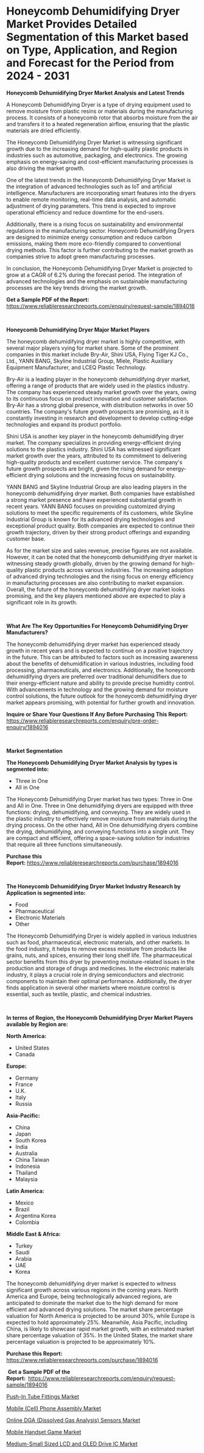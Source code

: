 <p><h1>Honeycomb Dehumidifying Dryer Market Provides Detailed Segmentation of this Market based on Type, Application, and Region and Forecast for the Period from 2024 - 2031</h1></p><p><strong>Honeycomb Dehumidifying Dryer Market Analysis and Latest Trends</strong></p>
<p><p>A Honeycomb Dehumidifying Dryer is a type of drying equipment used to remove moisture from plastic resins or materials during the manufacturing process. It consists of a honeycomb rotor that absorbs moisture from the air and transfers it to a heated regeneration airflow, ensuring that the plastic materials are dried efficiently.</p><p>The Honeycomb Dehumidifying Dryer Market is witnessing significant growth due to the increasing demand for high-quality plastic products in industries such as automotive, packaging, and electronics. The growing emphasis on energy-saving and cost-efficient manufacturing processes is also driving the market growth.</p><p>One of the latest trends in the Honeycomb Dehumidifying Dryer Market is the integration of advanced technologies such as IoT and artificial intelligence. Manufacturers are incorporating smart features into the dryers to enable remote monitoring, real-time data analysis, and automatic adjustment of drying parameters. This trend is expected to improve operational efficiency and reduce downtime for the end-users.</p><p>Additionally, there is a rising focus on sustainability and environmental regulations in the manufacturing sector. Honeycomb Dehumidifying Dryers are designed to minimize energy consumption and reduce carbon emissions, making them more eco-friendly compared to conventional drying methods. This factor is further contributing to the market growth as companies strive to adopt green manufacturing processes.</p><p>In conclusion, the Honeycomb Dehumidifying Dryer Market is projected to grow at a CAGR of 6.2% during the forecast period. The integration of advanced technologies and the emphasis on sustainable manufacturing processes are the key trends driving the market growth.</p></p>
<p><strong>Get a Sample PDF of the Report:&nbsp;</strong> <a href="https://www.reliableresearchreports.com/enquiry/request-sample/1894016">https://www.reliableresearchreports.com/enquiry/request-sample/1894016</a></p>
<p>&nbsp;</p>
<p><strong>Honeycomb Dehumidifying Dryer Major Market Players</strong></p>
<p><p>The honeycomb dehumidifying dryer market is highly competitive, with several major players vying for market share. Some of the prominent companies in this market include Bry-Air, Shini USA, Flying Tiger KJ Co., Ltd., YANN BANG, Skyline Industrial Group, Miele, Plastic Auxiliary Equipment Manufacturer, and LCEQ Plastic Technology.</p><p>Bry-Air is a leading player in the honeycomb dehumidifying dryer market, offering a range of products that are widely used in the plastics industry. The company has experienced steady market growth over the years, owing to its continuous focus on product innovation and customer satisfaction. Bry-Air has a strong global presence, with distribution networks in over 50 countries. The company's future growth prospects are promising, as it is constantly investing in research and development to develop cutting-edge technologies and expand its product portfolio.</p><p>Shini USA is another key player in the honeycomb dehumidifying dryer market. The company specializes in providing energy-efficient drying solutions to the plastics industry. Shini USA has witnessed significant market growth over the years, attributed to its commitment to delivering high-quality products and excellent customer service. The company's future growth prospects are bright, given the rising demand for energy-efficient drying solutions and the increasing focus on sustainability.</p><p>YANN BANG and Skyline Industrial Group are also leading players in the honeycomb dehumidifying dryer market. Both companies have established a strong market presence and have experienced substantial growth in recent years. YANN BANG focuses on providing customized drying solutions to meet the specific requirements of its customers, while Skyline Industrial Group is known for its advanced drying technologies and exceptional product quality. Both companies are expected to continue their growth trajectory, driven by their strong product offerings and expanding customer base.</p><p>As for the market size and sales revenue, precise figures are not available. However, it can be noted that the honeycomb dehumidifying dryer market is witnessing steady growth globally, driven by the growing demand for high-quality plastic products across various industries. The increasing adoption of advanced drying technologies and the rising focus on energy efficiency in manufacturing processes are also contributing to market expansion. Overall, the future of the honeycomb dehumidifying dryer market looks promising, and the key players mentioned above are expected to play a significant role in its growth.</p></p>
<p>&nbsp;</p>
<p><strong>What Are The Key Opportunities For Honeycomb Dehumidifying Dryer Manufacturers?</strong></p>
<p><p>The honeycomb dehumidifying dryer market has experienced steady growth in recent years and is expected to continue on a positive trajectory in the future. This can be attributed to factors such as increasing awareness about the benefits of dehumidification in various industries, including food processing, pharmaceuticals, and electronics. Additionally, the honeycomb dehumidifying dryers are preferred over traditional dehumidifiers due to their energy-efficient nature and ability to provide precise humidity control. With advancements in technology and the growing demand for moisture control solutions, the future outlook for the honeycomb dehumidifying dryer market appears promising, with potential for further growth and innovation.</p></p>
<p><strong>Inquire or Share Your Questions If Any Before Purchasing This Report:</strong> <a href="https://www.reliableresearchreports.com/enquiry/pre-order-enquiry/1894016">https://www.reliableresearchreports.com/enquiry/pre-order-enquiry/1894016</a></p>
<p>&nbsp;</p>
<p><strong>Market Segmentation</strong></p>
<p><strong>The Honeycomb Dehumidifying Dryer Market Analysis by types is segmented into:</strong></p>
<p><ul><li>Three in One</li><li>All in One</li></ul></p>
<p><p>The Honeycomb Dehumidifying Dryer market has two types: Three in One and All in One. Three in One dehumidifying dryers are equipped with three functions: drying, dehumidifying, and conveying. They are widely used in the plastic industry to effectively remove moisture from materials during the drying process. On the other hand, All in One dehumidifying dryers combine the drying, dehumidifying, and conveying functions into a single unit. They are compact and efficient, offering a space-saving solution for industries that require all three functions simultaneously.</p></p>
<p><strong>Purchase this Report:&nbsp;</strong><a href="https://www.reliableresearchreports.com/purchase/1894016">https://www.reliableresearchreports.com/purchase/1894016</a></p>
<p>&nbsp;</p>
<p><strong>The Honeycomb Dehumidifying Dryer Market Industry Research by Application is segmented into:</strong></p>
<p><ul><li>Food</li><li>Pharmaceutical</li><li>Electronic Materials</li><li>Other</li></ul></p>
<p><p>The Honeycomb Dehumidifying Dryer is widely applied in various industries such as food, pharmaceutical, electronic materials, and other markets. In the food industry, it helps to remove excess moisture from products like grains, nuts, and spices, ensuring their long shelf life. The pharmaceutical sector benefits from this dryer by preventing moisture-related issues in the production and storage of drugs and medicines. In the electronic materials industry, it plays a crucial role in drying semiconductors and electronic components to maintain their optimal performance. Additionally, the dryer finds application in several other markets where moisture control is essential, such as textile, plastic, and chemical industries.</p></p>
<p>&nbsp;</p>
<p><strong>In terms of Region, the Honeycomb Dehumidifying Dryer Market Players available by Region are:</strong></p>
<p>
    <p> <strong> North America: </strong>
        <ul>
            <li>United States</li>
            <li>Canada</li>
        </ul>
        </p> 
    <p> <strong> Europe: </strong>
        <ul>
            <li>Germany</li>
            <li>France</li>
            <li>U.K.</li>
            <li>Italy</li>
            <li>Russia</li>
        </ul>
        </p> 
    <p> <strong> Asia-Pacific: </strong>
        <ul>
            <li>China</li>
            <li>Japan</li>
            <li>South Korea</li>
            <li>India</li>
            <li>Australia</li>
            <li>China Taiwan</li>
            <li>Indonesia</li>
            <li>Thailand</li>
            <li>Malaysia</li>
        </ul>
        </p> 
    <p> <strong> Latin America: </strong>
        <ul>
            <li>Mexico</li>
            <li>Brazil</li>
            <li>Argentina Korea</li>
            <li>Colombia</li>
        </ul>
        </p> 
    <p> <strong> Middle East & Africa: </strong>
        <ul>
            <li>Turkey</li>
            <li>Saudi</li>
            <li>Arabia</li>
            <li>UAE</li>
            <li>Korea</li>
        </ul>
    </p>
    </p>
<p><p>The honeycomb dehumidifying dryer market is expected to witness significant growth across various regions in the coming years. North America and Europe, being technologically advanced regions, are anticipated to dominate the market due to the high demand for more efficient and advanced drying solutions. The market share percentage valuation for North America is projected to be around 30%, while Europe is expected to hold approximately 25%. Meanwhile, Asia Pacific, including China, is likely to showcase rapid market growth, with an estimated market share percentage valuation of 35%. In the United States, the market share percentage valuation is projected to be approximately 10%.</p></p>
<p><strong>Purchase this Report: </strong><a href="https://www.reliableresearchreports.com/purchase/1894016">https://www.reliableresearchreports.com/purchase/1894016</a></p>
<p>&nbsp;<strong>Get a Sample PDF of the Report:&nbsp;&nbsp;</strong><a href="https://www.reliableresearchreports.com/enquiry/request-sample/1894016">https://www.reliableresearchreports.com/enquiry/request-sample/1894016</a></p>
<p><strong></strong></p>
<p><p><a href="https://github.com/rahu1505/Market-Research-Report-List-2/blob/main/push-in-tube-fittings-market.md">Push-In Tube Fittings Market</a></p><p><a href="https://medium.com/@judithhoffman05/mobile-cell-phone-assembly-market-size-and-market-trends-complete-industry-overview-2023-to-ffebb5973c8a">Mobile (Cell) Phone Assembly Market</a></p><p><a href="https://github.com/rahu1502/Market-Research-Report-List-2/blob/main/online-dga-dissolved-gas-analysis-sensors-market.md">Online DGA (Dissolved Gas Analysis) Sensors Market</a></p><p><a href="https://medium.com/@judithhoffman05/mobile-handset-game-market-competitive-analysis-market-trends-and-forecast-to-2030-62f44d6268dc">Mobile Handset Game Market</a></p><p><a href="https://medium.com/@judithhoffman05/medium-small-sized-lcd-and-oled-drive-ic-market-exploring-market-share-market-trends-and-future-3d6bb58272e3">Medium-Small Sized LCD and OLED Drive IC Market</a></p></p>